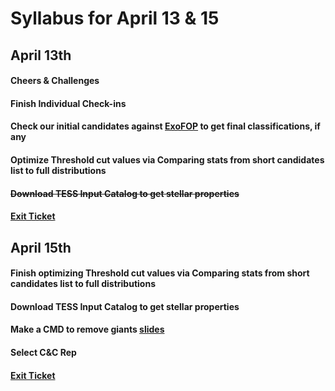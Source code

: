 # Syllabus for April 13 & 15


## April 13th
#### Cheers & Challenges
#### Finish Individual Check-ins
#### Check our initial candidates against [ExoFOP](https://exofop.ipac.caltech.edu/tess/index.php) to get final classifications, if any
#### Optimize Threshold cut values via Comparing stats from short candidates list to full distributions
#### ~~Download TESS Input Catalog to get stellar properties~~
#### [Exit Ticket](https://docs.google.com/forms/d/e/1FAIpQLSfhexyVY226Fo7eyEtHve_MwAFkbjSh_eVrbftjhPyLBquDqQ/viewform?usp=sf_link)



## April 15th
#### Finish optimizing Threshold cut values via Comparing stats from short candidates list to full distributions
#### Download TESS Input Catalog to get stellar properties
#### Make a CMD to remove giants [slides](https://docs.google.com/presentation/d/1fhs7H-gDfF9ywFCgwNv5yOSl3gSZv34JLsDluTBBzNA/edit?usp=sharing)
#### Select C&C Rep
#### [Exit Ticket](https://docs.google.com/forms/d/e/1FAIpQLSfhexyVY226Fo7eyEtHve_MwAFkbjSh_eVrbftjhPyLBquDqQ/viewform?usp=sf_link)











